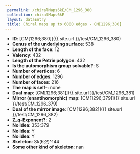 ```yaml
--- 
 permalink: /chiralMaps6kE/CM_1296_380 
 collection: chiralMaps6kE
 layout: dataEntry
 title: Chiral maps up to 6000 edges - CM[1296;380]
---
```


- **ID**: [CM[1296;380]]({{ site.url }}/test/CM_1296_380)
- **Genus of the underlying surface**: 538
- **Length of the face**: 12
- **Valency**: 432
- **Length of the Petrie polygon**: 432
- **Is the automorphism group solvable?**: S
- **Number of vertices**: 6
- **Number of edges**: 1296
- **Number of faces**: 216
- **The map is self-**: none
- **Dual map**: [CM[1296;381]]({{ site.url }}/test/CM_1296_381)
- **Mirror (enantihomorphic) map**: [CM[1296;379]]({{ site.url }}/test/CM_1296_379)
- **Dual of the mirror image**: [CM[1296;382]]({{ site.url }}/test/CM_1296_382)
- **Z_q-Exponent?**: 2
- **No idea**:  353:379
- **No idea**: Y
- **No idea**: Y
- **Skeleton**: Sk(6;2)^144
- **Some other kind of skeleton**: nan
